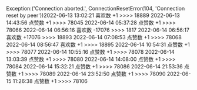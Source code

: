 Exception:('Connection aborted.', ConnectionResetError(104, 'Connection reset by peer'))2022-06-13  13:02:21   喜欢数 +1 >>>> 18889
2022-06-13  14:43:56   点赞数 +1 >>>> 78045
2022-06-14  05:37:28   点赞数 +1 >>>> 78066
2022-06-14  06:56:16   喜欢数 -17076 >>>> 1817
2022-06-14  06:56:17   喜欢数 +17076 >>>> 18893
2022-06-14  07:08:53   点赞数 +1 >>>> 78068
2022-06-14  08:56:47   喜欢数 +1 >>>> 18895
2022-06-14  10:54:31   点赞数 +1 >>>> 78077
2022-06-14  10:55:16   点赞数 +1 >>>> 78078
2022-06-14  13:03:39   点赞数 +1 >>>> 78080
2022-06-14  14:08:00   点赞数 +1 >>>> 78084
2022-06-14  15:32:21   点赞数 +1 >>>> 78086
2022-06-14  21:53:36   点赞数 +1 >>>> 78089
2022-06-14  23:52:50   点赞数 +1 >>>> 78090
2022-06-15  11:26:38   点赞数 +1 >>>> 78106
